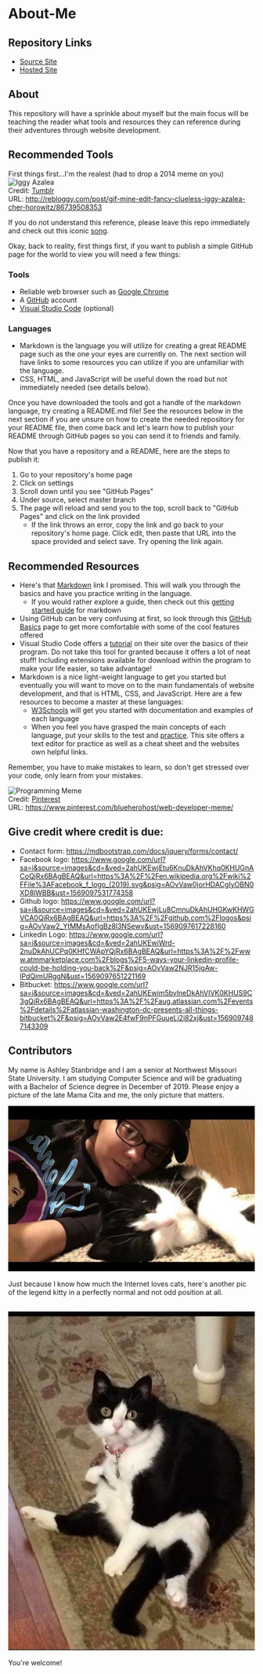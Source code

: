 # About-Me

## Repository Links
- [Source Site](https://github.com/AshleyStanbridge96/p3-client-side-app) 
- [Hosted Site](https://ashleystanbridge96.github.io/p3-client-side-app/) 

## About
This repository will have a sprinkle about myself but the main focus will be teaching the reader what tools and resources they can reference during their adventures through website development.
## Recommended Tools
First things first...I'm the realest (had to drop a 2014 meme on you)
![Iggy Azalea](http://24.media.tumblr.com/9499e538437830c45818c5eb563a6f49/tumblr_n63sci2c1H1r65oxko1_r2_500.gif)<br/>
Credit: [Tumblr](http://rebloggy.com/post/gif-mine-edit-fancy-clueless-iggy-azalea-cher-horowitz/86739508353)<br/>
URL: http://rebloggy.com/post/gif-mine-edit-fancy-clueless-iggy-azalea-cher-horowitz/86739508353

If you do not understand this reference, please leave this repo immediately and check out this iconic [song](https://www.youtube.com/watch?v=O-zpOMYRi0w). 

Okay, back to reality, first things first, if you want to publish a simple GitHub page for the world to view you will need a few things:
### Tools
- Reliable web browser such as [Google Chrome](https://www.google.com/chrome/)
- A [GitHub](https://github.com/) account
- [Visual Studio Code](https://code.visualstudio.com/) (optional)

### Languages
- Markdown is the language you will utilize for creating a great README page such as the one your eyes are currently on. The next section will have links to some resources you can utilize if you are unfamiliar with the language.
- CSS, HTML, and JavaScript will be useful down the road but not immediately needed (see details below).

Once you have downloaded the tools and got a handle of the markdown language, try creating a README.md file! See the resources below in the next section if you are unsure on how to create the needed repository for your README file, then come back and let's learn how to publish your README through GitHub pages so you can send it to friends and family. 

Now that you have a repository and a README, here are the steps to publish it:
1. Go to your repository's home page
2. Click on settings
3. Scroll down until you see "GitHub Pages"
4. Under source, select master branch
5. The page will reload and send you to the top, scroll back to "GitHub Pages" and click on the link provided
    - If the link throws an error, copy the link and go back to your repository's home page. Click edit, then paste that URL into the space provided and select save. Try opening the link again. 

## Recommended Resources
- Here's that [Markdown](https://www.markdowntutorial.com/) link I promised. This will walk you through the basics and have you practice writing in the language.
    - If you would rather explore a guide, then check out this [getting started guide](https://www.markdownguide.org/getting-started/) for markdown
- Using GitHub can be very confusing at first, so look through this [GitHub Basics](https://guides.github.com/activities/hello-world/) page to get more comfortable with some of the cool features offered
- Visual Studio Code offers a [tutorial](https://code.visualstudio.com/docs/introvideos/basics) on their site over the basics of their program. Do not take this tool for granted because it offers a lot of neat stuff! Including extensions available for download within the program to make your life easier, so take advantage!
- Markdown is a nice light-weight language to get you started but eventually you will want to move on to the main fundamentals of website development, and that is HTML, CSS, and JavaScript. Here are a few resources to become a master at these languages:
    - [W3Schools](https://www.w3schools.com/) will get you started with documentation and examples of each language
    - When you feel you have grasped the main concepts of each language, put your skills to the test and [practice](https://html-css-js.com/). This site offers a text editor for practice as well as a cheat sheet and the websites own helpful links.

Remember, you have to make mistakes to learn, so don't get stressed over your code, only learn from your mistakes.

![Programming Meme](https://i.pinimg.com/236x/aa/42/e2/aa42e21bf7047a27903f2a45e8f0e84d.jpg)
<br/>Credit: [Pinterest](https://www.pinterest.com/blueherohost/web-developer-meme/)
<br/>URL: https://www.pinterest.com/blueherohost/web-developer-meme/
## Give credit where credit is due:
- Contact form: https://mdbootstrap.com/docs/jquery/forms/contact/
- Facebook logo: https://www.google.com/url?sa=i&source=images&cd=&ved=2ahUKEwjEtu6KnuDkAhVKhq0KHUGnACoQjRx6BAgBEAQ&url=https%3A%2F%2Fen.wikipedia.org%2Fwiki%2FFile%3AFacebook_f_logo_(2019).svg&psig=AOvVaw0jorHDACgIyOBN0XD8lWBB&ust=1569097531774358
- Github logo: https://www.google.com/url?sa=i&source=images&cd=&ved=2ahUKEwjLu8CmnuDkAhUHGKwKHWGVCA0QjRx6BAgBEAQ&url=https%3A%2F%2Fgithub.com%2Flogos&psig=AOvVaw2_YtMMsAofIgBz8l3NSewv&ust=1569097617228160
- Linkedin Logo: https://www.google.com/url?sa=i&source=images&cd=&ved=2ahUKEwiWrd-2nuDkAhUCPq0KHfCWApYQjRx6BAgBEAQ&url=https%3A%2F%2Fwww.atmmarketplace.com%2Fblogs%2F5-ways-your-linkedin-profile-could-be-holding-you-back%2F&psig=AOvVaw2NJR15jgAw-lPdQimURggN&ust=1569097651221169
- Bitbucket: https://www.google.com/url?sa=i&source=images&cd=&ved=2ahUKEwim5bvlneDkAhVIVK0KHUS9C3gQjRx6BAgBEAQ&url=https%3A%2F%2Faug.atlassian.com%2Fevents%2Fdetails%2Fatlassian-washington-dc-presents-all-things-bitbucket%2F&psig=AOvVaw2E4fwF9nPFGuueLj2i82xj&ust=1569097487143309


## Contributors
My name is Ashley Stanbridge and I am a senior at Northwest Missouri State University. I am studying Computer Science and will be graduating with a Bachelor of Science degree in December of 2019. Please enjoy a picture of the late Mama Cita and me, the only picture that matters.

![Mama and I](./resources/pic-for-GitHub-page.jpg)

Just because I know how much the Internet loves cats, here's another pic of the legend kitty in a perfectly normal and not odd position at all.

<br/>![Mama Cita](./resources/mama.jpg)

You're welcome!
